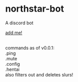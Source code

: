 # northstar-bot
A discord bot


<a href="https://discord.com/oauth2/authorize?client_id=929900532192141342&permissions=8&scope=bot">add me!</a>

<br>commands as of v0.0.1:
<br>.ping 
<br>.mute
<br>.config
<br>.hentai
<br>also filters out and deletes slurs!
